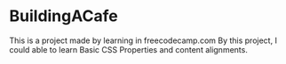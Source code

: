 # BuildingACafe

This is a project made by learning in freecodecamp.com
By this project, I could able to learn Basic CSS Properties and content alignments.
